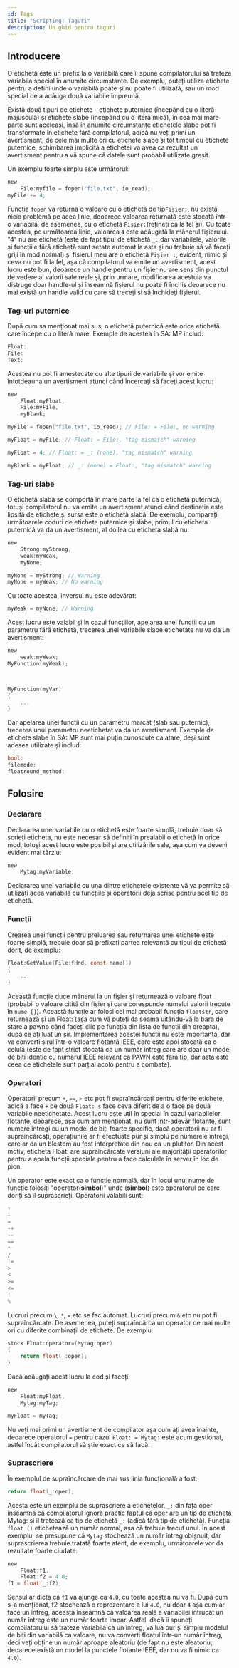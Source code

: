```yaml
---
id: Tags
title: "Scripting: Taguri"
description: Un ghid pentru taguri
---
```


## Introducere

O etichetă este un prefix la o variabilă care îi spune compilatorului să trateze variabila special în anumite circumstanțe. De exemplu, puteți utiliza etichete pentru a defini unde o variabilă poate și nu poate fi utilizată, sau un mod special de a adăuga două variabile împreună.

Există două tipuri de etichete - etichete puternice (începând cu o literă majusculă) și etichete slabe (începând cu o literă mică), în cea mai mare parte sunt aceleași, însă în anumite circumstanțe etichetele slabe pot fi transformate în etichete fără compilatorul, adică nu veți primi un avertisment, de cele mai multe ori cu etichete slabe și tot timpul cu etichete puternice, schimbarea implicită a etichetei va avea ca rezultat un avertisment pentru a vă spune că datele sunt probabil utilizate greșit.

Un exemplu foarte simplu este următorul:

```c
new
    File:myfile = fopen("file.txt", io_read);
myFile += 4;
```

Funcția `fopen` va returna o valoare cu o etichetă de tip`Fișier:`, nu există nicio problemă pe acea linie, deoarece valoarea returnată este stocată într-o variabilă, de asemenea, cu o etichetă `Fișier:`(rețineți că la fel și). Cu toate acestea, pe următoarea linie, valoarea `4` este adăugată la mânerul fișierului. "4" nu are etichetă (este de fapt tipul de etichetă `_:` dar variabilele, valorile și funcțiile fără etichetă sunt setate automat la asta și nu trebuie să vă faceți griji în mod normal) și fișierul meu are o etichetă `Fișier :`, evident, nimic și ceva nu pot fi la fel, așa că compilatorul va emite un avertisment, acest lucru este bun, deoarece un handle pentru un fișier nu are sens din punctul de vedere al valorii sale reale și, prin urmare, modificarea acestuia va distruge doar handle-ul și înseamnă fișierul nu poate fi închis deoarece nu mai există un handle valid cu care să treceți și să închideți fișierul.

### Tag-uri puternice

După cum sa menționat mai sus, o etichetă puternică este orice etichetă care începe cu o literă mare. Exemple de acestea în SA: MP includ:

```c
Float:
File:
Text:
```

Acestea nu pot fi amestecate cu alte tipuri de variabile și vor emite întotdeauna un avertisment atunci când încercați să faceți acest lucru:

```c
new
    Float:myFloat,
    File:myFile,
    myBlank;

myFile = fopen("file.txt", io_read); // File: = File:, no warning

myFloat = myFile; // Float: = File:, "tag mismatch" warning

myFloat = 4; // Float: = _: (none), "tag mismatch" warning

myBlank = myFloat; // _: (none) = Float:, "tag mismatch" warning
```

### Tag-uri slabe

O etichetă slabă se comportă în mare parte la fel ca o etichetă puternică, totuși compilatorul nu va emite un avertisment atunci când destinația este lipsită de etichete și sursa este o etichetă slabă. De exemplu, comparați următoarele coduri de etichete puternice și slabe, primul cu eticheta puternică va da un avertisment, al doilea cu eticheta slabă nu:

```c
new
    Strong:myStrong,
    weak:myWeak,
    myNone;

myNone = myStrong; // Warning
myNone = myWeak; // No warning
```

Cu toate acestea, inversul nu este adevărat:

```c
myWeak = myNone; // Warning
```

Acest lucru este valabil și în cazul funcțiilor, apelarea unei funcții cu un parametru fără etichetă, trecerea unei variabile slabe etichetate nu va da un avertisment:

```c
new
    weak:myWeak;
MyFunction(myWeak);



MyFunction(myVar)
{
    ...
}
```

Dar apelarea unei funcții cu un parametru marcat (slab sau puternic), trecerea unui parametru neetichetat va da un avertisment. Exemple de etichete slabe în SA: MP sunt mai puțin cunoscute ca atare, deși sunt adesea utilizate și includ:

```c
bool:
filemode:
floatround_method:
```

## Folosire

### Declarare

Declararea unei variabile cu o etichetă este foarte simplă, trebuie doar să scrieți eticheta, nu este necesar să definiți în prealabil o etichetă în orice mod, totuși acest lucru este posibil și are utilizările sale, așa cum va deveni evident mai târziu:

```c
new
    Mytag:myVariable;
```

Declararea unei variabile cu una dintre etichetele existente vă va permite să utilizați acea variabilă cu funcțiile și operatorii deja scrise pentru acel tip de etichetă.

### Funcții

Crearea unei funcții pentru preluarea sau returnarea unei etichete este foarte simplă, trebuie doar să prefixați partea relevantă cu tipul de etichetă dorit, de exemplu:

```c
Float:GetValue(File:fHnd, const name[])
{
    ...
}
```

Această funcție duce mânerul la un fișier și returnează o valoare float (probabil o valoare citită din fișier și care corespunde numelui valorii trecute în `nume []`). Această funcție ar folosi cel mai probabil funcția `floatstr`, care returnează și un Float: (așa cum vă puteți da seama uitându-vă la bara de stare a pawno când faceți clic pe funcția din lista de funcții din dreapta), după ce ați luat un șir. Implementarea acestei funcții nu este importantă, dar va converti șirul într-o valoare flotantă IEEE, care este apoi stocată ca o celulă (este de fapt strict stocată ca un număr întreg care are doar un model de biți identic cu numărul IEEE relevant ca PAWN este fără tip, dar asta este ceea ce etichetele sunt parțial acolo pentru a combate).

### Operatori

Operatorii precum `+`, `==`, `>` etc pot fi supraîncărcați pentru diferite etichete, adică a face `+` pe două `Float: s` face ceva diferit de a o face pe două variabile neetichetate. Acest lucru este util în special în cazul variabilelor flotante, deoarece, așa cum am menționat, nu sunt într-adevăr flotante, sunt numere întregi cu un model de biți foarte specific, dacă operatorii nu ar fi supraîncărcați, operațiunile ar fi efectuate pur și simplu pe numerele întregi, care ar da un blestem au fost interpretate din nou ca un plutitor. Din acest motiv, eticheta Float: are supraîncărcate versiuni ale majorității operatorilor pentru a apela funcții speciale pentru a face calculele în server în loc de pion.

Un operator este exact ca o funcție normală, dar în locul unui nume de funcție folosiți "operator(**simbol**)" unde (**simbol**) este operatorul pe care doriți să îl suprascrieți. Operatorii valabili sunt:

```c
+
-
=
++
--
==
*
/
!=
>
<
>=
<=
!
%
```

Lucruri precum `\`, `*`, `=` etc se fac automat. Lucruri precum `&` etc nu pot fi supraîncărcate. De asemenea, puteți supraîncărca un operator de mai multe ori cu diferite combinații de etichete. De exemplu:

```c
stock Float:operator=(Mytag:oper)
{
    return float(_:oper);
}
```

Dacă adăugați acest lucru la cod și faceți:

```c
new
    Float:myFloat,
    Mytag:myTag;

myFloat = myTag;
```

Nu veți mai primi un avertisment de compilator așa cum ați avea înainte, deoarece operatorul `=` pentru cazul `Float: = Mytag:` este acum gestionat, astfel încât compilatorul să știe exact ce să facă.

### Suprascriere

În exemplul de supraîncărcare de mai sus linia funcțională a fost:

```c
return float(_:oper);
```

Acesta este un exemplu de suprascriere a etichetelor, `_:` din fața oper înseamnă că compilatorul ignoră practic faptul că oper are un tip de etichetă Mytag: și îl tratează ca tip de etichetă `_:` (adică fără tip de etichetă). Funcția `float ()` etichetează un număr normal, așa că trebuie trecut unul. În acest exemplu, se presupune că `Mytag` stochează un număr întreg obișnuit, dar suprascrierea trebuie tratată foarte atent, de exemplu, următoarele vor da rezultate foarte ciudate:

```c
new
    Float:f1,
    Float:f2 = 4.0;
f1 = float(_:f2);
```

Sensul ar dicta că `f1` va ajunge ca `4.0`, cu toate acestea nu va fi. După cum s-a menționat, f2 stochează o reprezentare a lui `4.0`, nu doar `4` așa cum ar face un întreg, aceasta înseamnă că valoarea reală a variabilei întrucât un număr întreg este un număr foarte impar. Astfel, dacă îi spuneți compilatorului să trateze variabila ca un întreg, va lua pur și simplu modelul de biți din variabilă ca valoare, nu va converti floatul într-un număr întreg, deci veți obține un număr aproape aleatoriu (de fapt nu este aleatoriu, deoarece există un model la punctele flotante IEEE, dar nu va fi nimic ca `4.0`).
